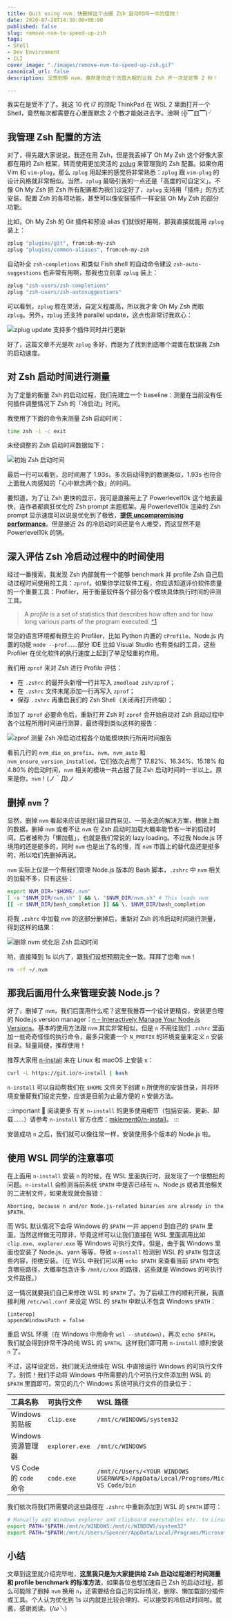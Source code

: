 ```yaml
---
title: Quit using nvm：快删掉这个占据 Zsh 启动时间一半的怪物！
date: 2020-07-28T14:30:00+08:00
published: false
slug: remove-nvm-to-speed-up-zsh
tags:
- Shell
- Dev Environment
- CLI
cover_image: "./images/remove-nvm-to-speed-up-zsh.gif"
canonical_url: false
description: 没想到啊 nvm，竟然是你这个浓眉大眼的让我 Zsh 开一次足足等 2 秒！

---
```

我实在是受不了了。我这 10 代 i7 的顶配 ThinkPad 在 WSL 2 里面打开一个 Shell，竟然每次都需要在心里面默念 2 个数才能敲进去字。淦啊 (╬▔皿▔)╯

## 我管理 Zsh 配置的方法

对了，得先跟大家说说，我还在用 Zsh，但是我丢掉了 Oh My Zsh 这个好像大家都在用的 Zsh 框架，转而使用更加灵活的 [zplug](https://github.com/zplug/zplug) 来管理我的 Zsh 配置。如果你用 Vim 和 `vim-plug`，那么 `zplug` 用起来的感觉将非常熟悉：`zplug` 跟 `vim-plug` 的设计风格就非常相似。当然，`zplug` 最吸引我的一点还是「高度的可自定义」。不像 Oh My Zsh 把 Zsh 所有配置都为我们设定好了，`zplug` 支持用「插件」的方式安装、配置 Zsh 的各项功能，甚至可以像安装插件一样安装 Oh My Zsh 的部分功能。

比如，Oh My Zsh 的 Git 插件和预设 alias 们就很好用啊，那我直接就能用 `zplug` 装上：

```bash
zplug "plugins/git", from:oh-my-zsh
zplug "plugins/common-aliases", from:oh-my-zsh
```

自动补全 `zsh-completions` 和类似 Fish shell 的自动命令建议 `zsh-auto-suggestions` 也非常有用啊，那我也立刻拿 `zplug` 装上：

```bash
zplug "zsh-users/zsh-completions"
zplug "zsh-users/zsh-autosuggestions"
```

可以看到，`zplug` 胜在灵活，自定义程度高，所以我才舍 Oh My Zsh 而取 `zplug`。另外，`zplug` 还支持 parallel update，这点也非常讨我欢心：

![zplug update 支持多个插件同时并行更新](https://cdn.spencer.felinae98.cn/blog/2020/07/20200727-221325.gif)

好了，这篇文章不光是吹 `zplug` 多好，而是为了找到到底哪个混蛋在耽误我 Zsh 的启动速度。

## 对 Zsh 启动时间进行测量

为了定量的衡量 Zsh 的启动过程，我们先建立一个 baseline：测量在当前没有任何插件调整情况下 Zsh 的「冷启动」时间。

我使用了下面的命令来测量 Zsh 启动时间：

```bash
time zsh -i -c exit
```

未经调整的 Zsh 启动时间数据如下：

![初始 Zsh 启动时间](https://cdn.spencer.felinae98.cn/blog/2020/07/20200727-221927.png)

最后一行可以看到，总时间用了 1.93s，多次启动得到的数据类似，1.93s 也符合上面我人肉感知的「心中默念两个数」的时间。

要知道，为了让 Zsh 更快的显示，我可是直接用上了 Powerlevel10k 这个地表最快，连作者都疯狂优化的 Zsh prompt 主题框架。用 Powerlevel10k 渲染的 Zsh prompt 显示速度可以说是优化到了极致，[**提供 uncompromising performance**](https://github.com/romkatv/powerlevel10k#uncompromising-performance)。但是接近 2s 的冷启动时间还是令人难受，而这显然不是 Powerlevel10k 的锅。

## 深入评估 Zsh 冷启动过程中的时间使用

经过一番搜索，我发现 Zsh 内部就有一个能够 benchmark 并 profile Zsh 自己启动过程时间使用的工具：`zprof`。如果你学过软件工程，你应该知道评价软件质量的一个重要工具：Profiler，用于衡量软件各个部分各个模块具体执行时间的评测工具。

> A _profile_ is a set of statistics that describes how often and for how long various parts of the program executed. [^1](https://docs.python.org/3/library/profile.html)

常见的语言环境都有原生的 Profiler，比如 Python 内置的 `cProfile`、Node.js 内置的功能 `node --prof`……部分 IDE 比如 Visual Studio 也有类似的工具，这些 Profiler 在优化软件的执行速度上起到了举足轻重的作用。

我们用 `zprof` 来对 Zsh 进行 Profile 评估：

* 在 `.zshrc` 的最开头新增一行并写入 `zmodload zsh/zprof`；
* 在 `.zshrc` 文件末尾添加一行再写入 `zprof`；
* 保存 `.zshrc` 再重启我们的 Zsh Shell（关闭再打开终端）；

添加了 `zprof` 必要命令后，重新打开 Zsh 时 `zprof` 会开始自动对 Zsh 启动过程中各个过程所用时间进行测算，最终得到类似这样的报告：

![zprof 测量 Zsh 冷启动过程各个功能模块执行所用时间报告](https://cdn.spencer.felinae98.cn/blog/2020/07/20200727-224130.png)

看前几行的 `nvm_die_on_prefix`、`nvm`、`nvm_auto` 和 `nvm_ensure_version_installed`，它们依次占用了 17.82%、16.34%、15.18% 和 4.80% 的启动时间，`nvm` 相关的模块一共占据了我 Zsh 启动时间的一半以上。原来是你，`nvm`！(ノ｀Д)ノ

## 删掉 `nvm`？

显然，删掉 `nvm` 看起来应该是我们最显而易见、一劳永逸的解决方案，根据上面的数据，删掉 `nvm` 或者不让 `nvm` 在 Zsh 启动时加载大概率能节省一半的启动时间。后者被称为「懒加载」，也就是我们常说的 lazy loading。不过我 Node.js 环境用的还是挺多的，同时 `nvm` 也是出了名的慢，而 `nvm` 市面上的替代品还是挺多的，所以咱们先删掉再说。

`nvm` 实际上仅是一个帮我们管理 Node.js 版本的 Bash 脚本，`.zshrc` 中 `nvm` 相关的加载不多，只有这些：

```bash
export NVM_DIR="$HOME/.nvm"
[ -s "$NVM_DIR/nvm.sh" ] && \. "$NVM_DIR/nvm.sh" # This loads nvm
[[ -r $NVM_DIR/bash_completion ]] && \. $NVM_DIR/bash_completion
```

将我 `.zshrc` 中加载 `nvm` 的这部分删掉后，重新对 Zsh 的冷启动时间进行测量，得到这样的结果：

![删除 nvm 优化后 Zsh 启动时间](https://cdn.spencer.felinae98.cn/blog/2020/07/20200727-221837.png)

哟，直接降到 1s 以内了，跟我们设想预期完全一致。拜拜了您嘞 `nvm`！

```bash
rm -rf ~/.nvm
```

## 那我后面用什么来管理安装 Node.js？

好了，删掉了 `nvm`，我们后面用什么呢？这里我推荐一个设计更精良，安装更合理的 Node.js version manager：[n - Interactively Manage Your Node.js Versions](https://github.com/tj/n)。基本的使用方法跟 `nvm` 其实非常相似，但是 `n` 不用往我们 `.zshrc` 里面加一些奇奇怪怪的执行命令，最多只需要一个 `N_PREFIX` 的环境变量来定义 `n` 安装目录。轻量简便，推荐使用！

推荐大家用 [n-install](https://github.com/mklement0/n-install) 来在 Linux 和 macOS 上安装 `n`：

```bash
curl -L https://git.io/n-install | bash
```

`n-install` 可以自动帮我们在 `$HOME` 文件夹下创建 `n` 所使用的安装目录，并将环境变量替我们设定完整，应该是目前为止最方便的 `n` 安装方法。

:::important 🎍 阅读更多
有关 `n-install` 的更多使用细节（包括安装、更新、卸载……）请参考 `n-install` 官方仓库：[mklement0/n-install](https://github.com/mklement0/n-install)。
:::

安装成功 `n` 之后，我们就可以像往常一样，安装使用多个版本的 Node.js 啦。

## 使用 WSL 同学的注意事项

在上面用 `n-install` 安装 `n` 的时候，在 WSL 里面执行时，我发现了一个很憨批的问题。`n-install` 会检测当前系统 `$PATH` 中是否已经有 `n`、Node.js 或者其他相关的二进制文件，如果发现就会报错：

```
Aborting, because n and/or Node.js-related binaries are already in the $PATH.
```

而 WSL 默认情况下会将 Windows 的 `$PATH` 一并 append 到自己的 `$PATH` 里面，当然这样做无可厚非，毕竟这样可以让我们直接在 WSL 里面调用比如 `clip.exe`、`explorer.exe` 等 Windows 可执行文件。但是，由于我 Windows 里面也安装了 Node.js、yarn 等等，导致 `n-install` 检测到 WSL 的 `$PATH` 包含这些内容，拒绝安装。（在 WSL 中我们可以用 `echo $PATH` 来查看当前 `$PATH` 中包含哪些路径，大概率包含许多 `/mnt/c/xxx` 的路径，这些就是 Windows 的可执行文件路径。）

这一情况就要我们自己来修改 WSL 的 `$PATH` 了。为了后续工作的顺利开展，我直接利用 `/etc/wsl.conf` 来设定 WSL 的 `$PATH` 中默认不包含 Windows `$PATH`：

```
[interop]
appendWindowsPath = false
```

重启 WSL 环境（在 Windows 中用命令 `wsl --shutdown`），再次 `echo $PATH`，我们就会得到非常干净的纯 WSL 的 `$PATH`。这样我们即可用 `n-install` 顺利安装 `n` 了。

不过，这样设定后，我们就无法继续在 WSL 中直接运行 Windows 的可执行文件了。别慌！我们手动将 Windows 中所需要的几个可执行文件添加到 WSL 的 `$PATH` 里面即可。常见的几个 Windows 系统可执行文件的目录位于：

| 工具名称 | 可执行文件 | WSL 路径 |
|:--------|:---------|:---------|
| Windows 剪贴板 | `clip.exe` | `/mnt/c/WINDOWS/system32` |
| Windows 资源管理器 | `explorer.exe` | `/mnt/c/WINDOWS` |
| VS Code 的 `code` 命令 | `code.exe` | `/mnt/c/Users/<YOUR WINDOWS USERNAME>/AppData/Local/Programs/Microsoft VS Code/bin` |

我们依次将我们所需要的这些路径在 `.zshrc` 中重新添加到 WSL 的 `$PATH` 即可：

```bash
# Manually add Windows explorer and clipboard executables etc. to Linux $PATH
export PATH="$PATH:/mnt/c/WINDOWS:/mnt/c/WINDOWS/system32"
export PATH="$PATH:/mnt/c/Users/Spencer/AppData/Local/Programs/Microsoft VS Code/bin"
```

## 小结

文章到这里就介绍完毕啦，**这里我只是为大家提供给 Zsh 启动过程进行时间测量和 profile benchmark 的标准方法**，如果各位也想加速自己 Zsh 的启动过程，那么可能除了删掉 `nvm` 换用 `n`，还需要结合自己的实际情况，删除、懒加载部分插件或工具。个人认为优化到 1s 以内就是比较合理的、可以接受的冷启动时间啦。就酱，感谢阅读。(*/ω＼*)